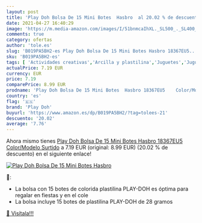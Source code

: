 ```yaml
---
layout: post
title: 'Play Doh Bolsa De 15 Mini Botes  Hasbro  al 20.02 % de descuento'
date: 2021-04-27 16:40:29
image: 'https://m.media-amazon.com/images/I/51bnmcaIhXL._SL500_._SL400_.jpg'
comments: true
category: ofertas
author: 'tole.es'
slug: 'B019PA5BH2-es Play Doh Bolsa De 15 Mini Botes Hasbro 18367EU5...'
sku: 'B019PA5BH2-es'
tags: [ 'Actividades creativas','Arcilla y plastilina','Juguetes','Juguetes y juegos','doh','play','play doh', ]
actualPrice: 7.19 EUR
currency: EUR
price: 7.19
comparePrice: 8.99 EUR
prodname: 'Play Doh Bolsa De 15 Mini Botes  Hasbro 18367EU5    Color/Modelo Surtido'
country: 'es'
flag: '🇪🇸'
brand: 'Play Doh'
buyurl: 'https://www.amazon.es/dp/B019PA5BH2/?tag=tolees-21'
descuento: '20.02'
average: '7.76'
---
```


Ahora mismo tienes [Play Doh Bolsa De 15 Mini Botes  Hasbro 18367EU5    Color/Modelo Surtido](https://www.amazon.es/dp/B019PA5BH2/?tag=tolees-21) a 7.19 EUR (original: 8.99 EUR) (20.02 %  de descuento) en el siguiente enlace!

[![Play Doh Bolsa De 15 Mini Botes  Hasbro ](https://m.media-amazon.com/images/I/51bnmcaIhXL._SL500_._SL400_.jpg)](https://www.amazon.es/dp/B019PA5BH2/?tag=tolees-21)

🔎:

- La bolsa con 15 botes de colorida plastilina PLAY-DOH es óptima para regalar en fiestas y en el cole
- La bolsa incluye 15 botes de plastilina PLAY-DOH de 28 gramos

[🛒 Visítala!!!](https://www.amazon.es/dp/B019PA5BH2/?tag=tolees-21)
